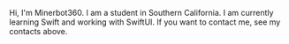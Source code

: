 Hi, I'm Minerbot360. I am a student in Southern California. I am currently learning Swift and working with SwiftUI. If you want to contact me, see my contacts above.

<!---
Minerbot360/Minerbot360 is a ✨ special ✨ repository because its `README.md` (this file) appears on your GitHub profile.
You can click the Preview link to take a look at your changes.
--->
